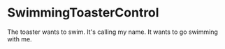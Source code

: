# SwimmingToasterControl
The toaster wants to swim. It's calling my name. It wants to go swimming with me. 
